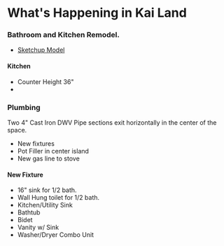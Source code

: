 What's Happening in Kai Land
================

### Bathroom and Kitchen Remodel.

* [Sketchup Model](https://www.dropbox.com/sh/byuk5uxs4hlee1f/QIp6-jFPHR/2753Hennepin.skp)

#### Kitchen

* Counter Height 36"
* 

### Plumbing

Two 4" Cast Iron DWV Pipe sections exit horizontally in the center of the space.

* New fixtures
* Pot Filler in center island
* New gas line to stove

#### New Fixture

* 16" sink for 1/2 bath.
* Wall Hung toilet for 1/2 bath.
* Kitchen/Utility Sink
* Bathtub
* Bidet
* Vanity w/ Sink
* Washer/Dryer Combo Unit
